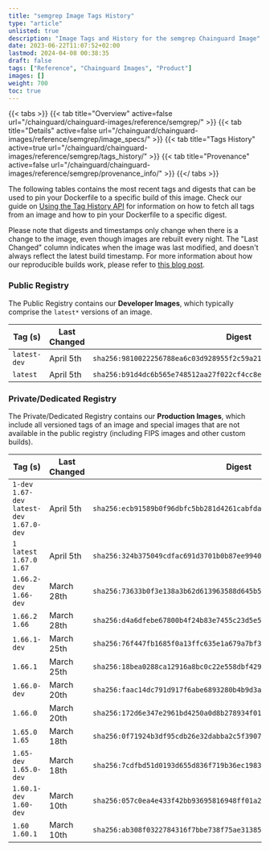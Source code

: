 ```yaml
---
title: "semgrep Image Tags History"
type: "article"
unlisted: true
description: "Image Tags and History for the semgrep Chainguard Image"
date: 2023-06-22T11:07:52+02:00
lastmod: 2024-04-08 00:38:35
draft: false
tags: ["Reference", "Chainguard Images", "Product"]
images: []
weight: 700
toc: true
---
```


{{< tabs >}}
{{< tab title="Overview" active=false url="/chainguard/chainguard-images/reference/semgrep/" >}}
{{< tab title="Details" active=false url="/chainguard/chainguard-images/reference/semgrep/image_specs/" >}}
{{< tab title="Tags History" active=true url="/chainguard/chainguard-images/reference/semgrep/tags_history/" >}}
{{< tab title="Provenance" active=false url="/chainguard/chainguard-images/reference/semgrep/provenance_info/" >}}
{{</ tabs >}}

The following tables contains the most recent tags and digests that can be used to pin your Dockerfile to a specific build of this image. Check our guide on [Using the Tag History API](/chainguard/chainguard-images/using-the-tag-history-api/) for information on how to fetch all tags from an image and how to pin your Dockerfile to a specific digest.

Please note that digests and timestamps only change when there is a change to the image, even though images are rebuilt every night. The "Last Changed" column indicates when the image was last modified, and doesn't always reflect the latest build timestamp. For more information about how our reproducible builds work, please refer to [this blog post](https://www.chainguard.dev/unchained/reproducing-chainguards-reproducible-image-builds).

### Public Registry
The Public Registry contains our **Developer Images**, which typically comprise the `latest*` versions of an image.

| Tag (s)       | Last Changed | Digest                                                                    |
|---------------|--------------|---------------------------------------------------------------------------|
|  `latest-dev` | April 5th    | `sha256:9810022256788ea6c03d928955f2c59a210658c26b5dd3a3c31a0304104e732f` |
|  `latest`     | April 5th    | `sha256:b91d4dc6b565e748512aa27f022cf4cc8eb1c55e963eed2d99b4d961494440b2` |


### Private/Dedicated Registry
The Private/Dedicated Registry contains our **Production Images**, which include all versioned tags of an image and special images that are not available in the public registry (including FIPS images and other custom builds).

| Tag (s)                                       | Last Changed | Digest                                                                    |
|-----------------------------------------------|--------------|---------------------------------------------------------------------------|
|  `1-dev` `1.67-dev` `latest-dev` `1.67.0-dev` | April 5th    | `sha256:ecb91589b0f96dbfc5bb281d4261cabfda1e5e55c65e1bf2a9a8b7e76f307f7f` |
|  `1` `latest` `1.67.0` `1.67`                 | April 5th    | `sha256:324b375049cdfac691d3701b0b87ee9940ef3e8c0cf1b3023a5a26a81baf142d` |
|  `1.66.2-dev` `1.66-dev`                      | March 28th   | `sha256:73633b0f3e138a3b62d613963588d645b5cf714ece8649531b841f65b52c4687` |
|  `1.66.2` `1.66`                              | March 28th   | `sha256:d4a6dfebe67800b4f24b83e7455c23d5e5440461d5ce9f3ea66da9e7294650f6` |
|  `1.66.1-dev`                                 | March 25th   | `sha256:76f447fb1685f0a13ffc635e1a679a7bf3e58282168239d65f0702846ceb8d68` |
|  `1.66.1`                                     | March 25th   | `sha256:18bea0288ca12916a8bc0c22e558dbf4293ed56108d3ebde21d73c78de410f8f` |
|  `1.66.0-dev`                                 | March 20th   | `sha256:faac14dc791d917f6abe6893280b4b9d3ac46a56b9479dad847c065b9de7343c` |
|  `1.66.0`                                     | March 20th   | `sha256:172d6e347e2961bd4250a0d8b278934f01fbfa6f662593f30a9230d62e8e2e5e` |
|  `1.65.0` `1.65`                              | March 18th   | `sha256:0f71924b3df95cdb26e32dabba2c5f3907287ac6720e48f79731f1f6bda84b46` |
|  `1.65-dev` `1.65.0-dev`                      | March 18th   | `sha256:7cdfbd51d0193d655d836f719b36ec1983000fc107251d15619ace7621326e70` |
|  `1.60.1-dev` `1.60-dev`                      | March 10th   | `sha256:057c0ea4e433f42bb93695816948ff01a2b07093d9dcc52edeb2ec1cd4a95222` |
|  `1.60` `1.60.1`                              | March 10th   | `sha256:ab308f0322784316f7bbe738f75ae31385c829c79884f75801703114a5be50d3` |

